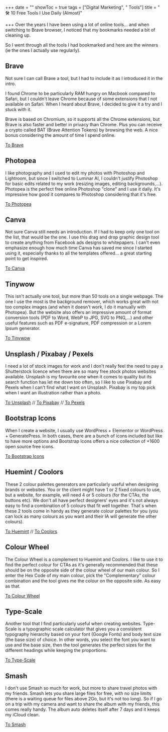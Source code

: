 +++
date = ""
showToc = true
tags = ["Digital Marketing", " Tools"]
title = " 🛠️ 10 Free Tools I Use Daily (Almost)"

+++
Over the years I have been using a lot of online tools... and when switching to Brave browser, I noticed that my bookmarks needed a bit of cleaning up.

So I went through all the tools I had bookmarked and here are the winners (ie the ones I actually use regularly).

## Brave

Not sure I can call Brave a tool, but I had to include it as I introduced it in the intro.

I found Chrome to be particularly RAM hungry on Macbook compared to Safari, but I couldn't leave Chrome because of some extensions that I not available on Safari. When I heard about Brave, I decided to give it a try and I stuck with it.

Brave is based on Chromium, so it supports all the Chrome extensions, but Brave is also faster and better in privacy than Chrome. Plus you can receive a crypto called BAT (Brave Attention Tokens) by browsing the web. A nice bonus considering the amount of time I spend online.

[To Brave](https://brave.com/ "Brave")

## Photopea

I like photography and I used to edit my photos with Photoshop and Lightroom, but since I switched to Luminar AI, I couldn't justify Photoshop for basic edits related to my work (resizing images, editing backgrounds,...). Photopea is the perfect free online Photoshop "clone" and I use it daily. It's impressive how good it compares to Photoshop considering that it's free.

[To Photopea](https://www.photopea.com/ "Photopea")

## Canva

Not sure Canva still needs an introduction. If I had to keep only one tool on the list, that would be the one. I use this drag and drop graphic design tool to create anything from Facebook ads designs to whitepapers. I can't even emphasize enough how much time Canva has saved me since I started using it, especially thanks to all the templates offered... a great starting point to get inspired.

[To Canva](https://www.canva.com/ "Canva")

## Tinywow

This isn't actually one tool, but more than 50 tools on a single webpage. The one I use the most is the background remover, which works great with not too complex images (and when it doesn't work, I do it manually with Photopea). But the website also offers an impressive amount of format conversion tools (PDF to Word, WebP to JPG, SVG to PNG,...) and other useful features such as PDF e-signature, PDF compression or a Lorem Ipsum generator.

[To Tinywow](https://tinywow.com/ "Tinywow")

## Unsplash / Pixabay / Pexels

I need a lot of stock images for work and I don't really feel the need to pay a Shutterstock licence when there are so many free stock photos websites available. Unsplash is my favourite one when it comes to quality but its search function has let me down too often, so I like to use Pixabay and Pexels when I can't find what I want on Unsplash. Pixabay is my top pick when I want an illustration rather than a photo.

[To Unsplash](https://unsplash.com/ "Unsplash") //  [To Pixabay](https://pixabay.com/ "Pixabay") // [To Pexels](https://pexels.com/ "Pexels")

## Bootstrap Icons

When I create a website, I usually use WordPress + Elementor or WordPress + GeneratePress. In both cases, there are a bunch of icons included but like to have more options and Bootstrap Icons offers a nice collection of +1600 open source free icons.

[To Bootstrap Icons](https://icons.getbootstrap.com/ "Bootstrap Icons")

## Huemint / Coolors

These 2 colour palettes generators are particularly useful when designing brands or websites. You or the client might have 1 or 2 fixed colours to use, but a website, for example, will need 4 or 5 colours (for the CTAs, the buttons etc). We don't all have perfect designers' eyes and it's not always easy to find a combination of 5 colours that fit well together. That´s when these 2 tools come in handy as they generate colour palettes for you (you can lock as many colours as you want and their IA will generate the other colours).

[To Huemint](https://huemint.com/ "Huemint") // [To Coolors](https://coolors.co/ "Coolors")

## Colour Wheel

The Colour Wheel is a complement to Huemint and Coolors. I like to use it to find the perfect colour for CTAs as it's generally recommended that these should be on the opposite side of the colour wheel of our main colour. So I enter the Hex Code of my main colour, pick the "Complementary" colour combination and the tool gives me the colour on the opposite side. As easy as that.

[To Colour Wheel](https://www.canva.com/colors/color-wheel/ "Colour Wheel")

## Type-Scale

Another tool that I find particularly useful when creating websites. Type-Scale is a typographic scale calculator that gives you a consistent typography hierarchy based on your font (Google Fonts) and body text size (the base size) of choice. In other words, you select the font you want to use and the base size, then the tool generates the perfect sizes for the different headings while keeping the proportions.

[To Type-Scale](https://type-scale.com/ "Type-Scale")

## Smash

I don't use Smash so much for work, but more to share travel photos with my friends. Smash lets you share large files for free, with no size limits (there is a waiting queue for files above 2Go, but it's not too long). So if I go on a trip with my camera and want to share the album with my friends, this comes really handy. The album auto deletes itself after 7 days and it keeps my iCloud clean.

[To Smash](https://fromsmash.com/ "Smash")
